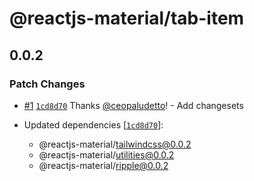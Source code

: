 # @reactjs-material/tab-item

## 0.0.2

### Patch Changes

- [#1](https://github.com/ceopaludetto/react-material/pull/1) [`1cd8d70`](https://github.com/ceopaludetto/react-material/commit/1cd8d70d6d689efd6399e5e274979e7c15f02b75) Thanks [@ceopaludetto](https://github.com/ceopaludetto)! - Add changesets

- Updated dependencies [[`1cd8d70`](https://github.com/ceopaludetto/react-material/commit/1cd8d70d6d689efd6399e5e274979e7c15f02b75)]:
  - @reactjs-material/tailwindcss@0.0.2
  - @reactjs-material/utilities@0.0.2
  - @reactjs-material/ripple@0.0.2
